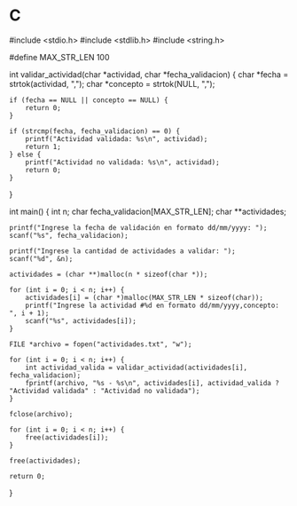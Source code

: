 # C
#include <stdio.h>
#include <stdlib.h>
#include <string.h>

#define MAX_STR_LEN 100

int validar_actividad(char *actividad, char *fecha_validacion) {
    char *fecha = strtok(actividad, ",");
    char *concepto = strtok(NULL, ",");

    if (fecha == NULL || concepto == NULL) {
        return 0;
    }

    if (strcmp(fecha, fecha_validacion) == 0) {
        printf("Actividad validada: %s\n", actividad);
        return 1;
    } else {
        printf("Actividad no validada: %s\n", actividad);
        return 0;
    }
}

int main() {
    int n;
    char fecha_validacion[MAX_STR_LEN];
    char **actividades;

    printf("Ingrese la fecha de validación en formato dd/mm/yyyy: ");
    scanf("%s", fecha_validacion);

    printf("Ingrese la cantidad de actividades a validar: ");
    scanf("%d", &n);

    actividades = (char **)malloc(n * sizeof(char *));

    for (int i = 0; i < n; i++) {
        actividades[i] = (char *)malloc(MAX_STR_LEN * sizeof(char));
        printf("Ingrese la actividad #%d en formato dd/mm/yyyy,concepto: ", i + 1);
        scanf("%s", actividades[i]);
    }

    FILE *archivo = fopen("actividades.txt", "w");

    for (int i = 0; i < n; i++) {
        int actividad_valida = validar_actividad(actividades[i], fecha_validacion);
        fprintf(archivo, "%s - %s\n", actividades[i], actividad_valida ? "Actividad validada" : "Actividad no validada");
    }

    fclose(archivo);

    for (int i = 0; i < n; i++) {
        free(actividades[i]);
    }

    free(actividades);

    return 0;
}
